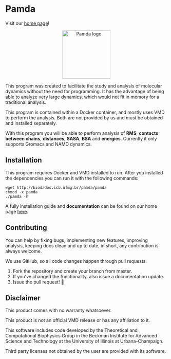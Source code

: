 # Pamda
Visit our [home page](http://biodados.icb.ufmg.br/pamda/)!

<p align="center" width="100%">
<img alt="Pamda logo" src="http://biodados.icb.ufmg.br/pamda/assets/images/pamda_logo.png"  width="150" height="150"/>  
</p>  

This program was created to facilitate the study and analysis of molecular dynamics without the need for programming. It has the advantage of being able to analyze very large dynamics, which would not fit in memory for a traditional analysis.

This program is contained within a Docker container, and mostly uses VMD to perform the analysis. Both are not provided by us and must be obtained and installed separately. 

With this program you will be able to perform analysis of **RMS**, **contacts between chains**, **distances**, **SASA**, **BSA** and **energies**. Currently it only supports Gromacs and NAMD dynamics. 


## Installation
This program requires Docker and VMD installed to run. After you installed the dependencies you can run it with the following commands:

```shell
wget http://biodados.icb.ufmg.br/pamda/pamda
chmod -x pamda
./pamda -h
```

A fully installation guide and **documentation** can be found on our home page [here](http://biodados.icb.ufmg.br/pamda/). 


## Contributing
You can help by fixing bugs, implementing new features, improving analysis, keeping docs clean and up to date, in short, any contribution is always welcome.

We use GitHub, so all code changes happen through pull requests.

1. Fork the repository and create your branch from master.
1. If you've changed the functionality, also issue a documentation update.
3. Issue the pull request! 🎉


## Disclaimer

This product comes with no warranty whatsoever.  

This product is not an official VMD release or has any affiliation to it.  

This software includes code developed by the Theoretical and Computational Biophysics Group in the Beckman Institute for Advanced Science and Technology at the University of Illinois at Urbana-Champaign.
 
Third party licenses not obtained by the user are provided with its software. 

